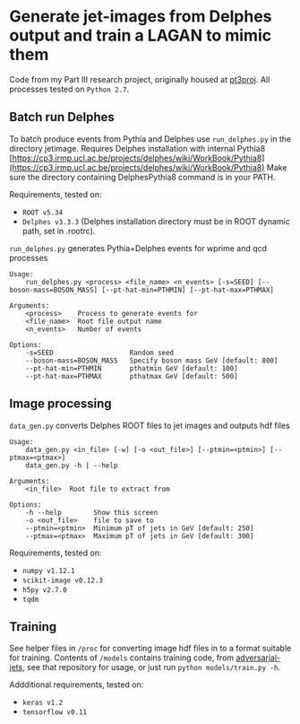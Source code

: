 Generate jet-images from Delphes output and train a LAGAN to mimic them
==========================================================================
Code from my Part III research project, originally housed at [pt3proj](https://github.com/ss2165/pt3proj). 
All processes tested on `Python 2.7`.
## Batch run Delphes

To batch produce events from Pythia and Delphes use `run_delphes.py` in the directory jetimage.
Requires Delphes installation with internal Pythia8 
[https://cp3.irmp.ucl.ac.be/projects/delphes/wiki/WorkBook/Pythia8](https://cp3.irmp.ucl.ac.be/projects/delphes/wiki/WorkBook/Pythia8)
Make sure the directory containing DelphesPythia8 command is in your PATH.

Requirements, tested on: 
* `ROOT v5.34` 
* `Delphes v3.3.3` (Delphes installation directory must be in ROOT dynamic path, set in .rootrc).

`run_delphes.py` generates Pythia+Delphes events for wprime and qcd processes
```
Usage:
    run_delphes.py <process> <file_name> <n_events> [-s=SEED] [--boson-mass=BOSON_MASS] [--pt-hat-min=PTHMIN] [--pt-hat-max=PTHMAX]

Arguments:
    <process>    Process to generate events for
    <file_name>  Root file output name
    <n_events>   Number of events

Options:
    -s=SEED                   Random seed
    --boson-mass=BOSON_MASS   Specify boson mass GeV [default: 800]
    --pt-hat-min=PTHMIN       pthatmin GeV [default: 100]
    --pt-hat-max=PTHMAX       pthatmax GeV [default: 500]
```

## Image processing
`data_gen.py` converts Delphes ROOT files to jet images and outputs hdf files
```
Usage:
    data_gen.py <in_file> [-w] [-o <out_file>] [--ptmin=<ptmin>] [--ptmax=<ptmax>]
    data_gen.py -h | --help

Arguments:
    <in_file>  Root file to extract from

Options:
    -h --help        Show this screen
    -o <out_file>    file to save to
    --ptmin=<ptmin>  Minimum pT of jets in GeV [default: 250]
    --ptmax=<ptmax>  Maximum pT of jets in GeV [default: 300]

```
Requirements, tested on:
* `numpy v1.12.1`
* `scikit-image v0.12.3`
* `h5py v2.7.0`
* `tqdm`

## Training
See helper files in `/proc` for converting image hdf files in to a format suitable for training.
Contents of `/models` contains training code, from [adversarial-jets](https://github.com/hep-lbdl/adversarial-jets/), 
see that repository for usage, or just run `python models/train.py -h`.

Addditional requirements, tested on:
* `keras v1.2`
* `tensorflow v0.11`

